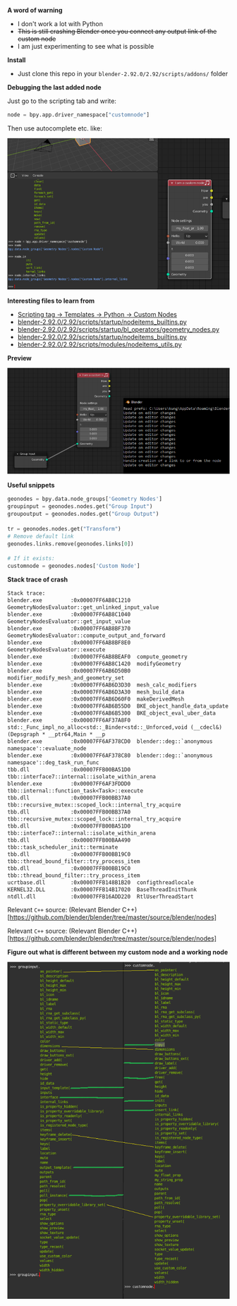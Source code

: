**A word of warning**
 * I don't work a lot with Python
 * ~~This is still crashing Blender once you connect any output link of the custom node~~
 * I am just experimenting to see what is possible

**Install**
 * Just clone this repo in your `blender-2.92.0/2.92/scripts/addons/` folder

**Debugging the last added node**

Just go to the scripting tab and write:
```python
node = bpy.app.driver_namespace["customnode"]
```

Then use autocomplete etc. like:

![Console](./images/console.png)

**Interesting files to learn from**
 * [Scripting tag -> Templates -> Python -> Custom Nodes](/reference/custom_nodes.py)
 * [blender-2.92.0/2.92/scripts/startup/nodeitems_builtins.py](./reference/nodeitems_builtins.py)
 * [blender-2.92.0/2.92/scripts/startup/bl_operators/geometry_nodes.py](./reference/geometry_nodes.py)
 * [blender-2.92.0/2.92/scripts/startup/nodeitems_builtins.py](./reference/nodeitems_builtins.py)
 * [blender-2.92.0/2.92/scripts/modules/nodeitems_utils.py](./reference/nodeitems_utils.py)

**Preview**

![Node Console](./images/nodeconsole.png)

**Useful snippets**

```python
geonodes = bpy.data.node_groups['Geometry Nodes']
groupinput = geonodes.nodes.get("Group Input")
groupoutput = geonodes.nodes.get("Group Output")

tr = geonodes.nodes.get("Transform")
# Remove default link
geonodes.links.remove(geonodes.links[0])

# If it exists:
customnode = geonodes.nodes['Custom Node']


```

**Stack trace of crash**

```
Stack trace:
blender.exe         :0x00007FF6AB8C1210  GeometryNodesEvaluator::get_unlinked_input_value
blender.exe         :0x00007FF6AB8C1040  GeometryNodesEvaluator::get_input_value
blender.exe         :0x00007FF6AB8BF370  GeometryNodesEvaluator::compute_output_and_forward
blender.exe         :0x00007FF6AB8BF8E0  GeometryNodesEvaluator::execute
blender.exe         :0x00007FF6AB8BEAF0  compute_geometry
blender.exe         :0x00007FF6AB8C1420  modifyGeometry
blender.exe         :0x00007FF6AB6D50B0  modifier_modify_mesh_and_geometry_set
blender.exe         :0x00007FF6AB6D3D30  mesh_calc_modifiers
blender.exe         :0x00007FF6AB6D3A30  mesh_build_data
blender.exe         :0x00007FF6AB6D60F0  makeDerivedMesh
blender.exe         :0x00007FF6AB6B55D0  BKE_object_handle_data_update
blender.exe         :0x00007FF6AB6B5300  BKE_object_eval_uber_data
blender.exe         :0x00007FF6AF37A8F0  std::_Func_impl_no_alloc<std::_Binder<std::_Unforced,void (__cdecl&)(Depsgraph * __ptr64,Main * __p
blender.exe         :0x00007FF6AF378CD0  blender::deg::`anonymous namespace'::evaluate_node
blender.exe         :0x00007FF6AF378C80  blender::deg::`anonymous namespace'::deg_task_run_func
tbb.dll             :0x00007FFB00BA51D0  tbb::interface7::internal::isolate_within_arena
blender.exe         :0x00007FF6AF3FDDD0  tbb::internal::function_task<Task>::execute
tbb.dll             :0x00007FFB00BB37A0  tbb::recursive_mutex::scoped_lock::internal_try_acquire
tbb.dll             :0x00007FFB00BB37A0  tbb::recursive_mutex::scoped_lock::internal_try_acquire
tbb.dll             :0x00007FFB00BA51D0  tbb::interface7::internal::isolate_within_arena
tbb.dll             :0x00007FFB00BAA490  tbb::task_scheduler_init::terminate
tbb.dll             :0x00007FFB00BB19C0  tbb::thread_bound_filter::try_process_item
tbb.dll             :0x00007FFB00BB19C0  tbb::thread_bound_filter::try_process_item
ucrtbase.dll        :0x00007FFB148B1B20  configthreadlocale
KERNEL32.DLL        :0x00007FFB14B17020  BaseThreadInitThunk
ntdll.dll           :0x00007FFB16ADD220  RtlUserThreadStart
```

Relevant `C++` source: (Relevant Blender C++)[https://github.com/blender/blender/tree/master/source/blender/nodes]

Relevant `C++` source: (Relevant Blender C++)[https://github.com/blender/blender/tree/master/source/blender/nodes]

**Figure out what is different between my custom node and a working node**


![Difference](./images/diff.png)